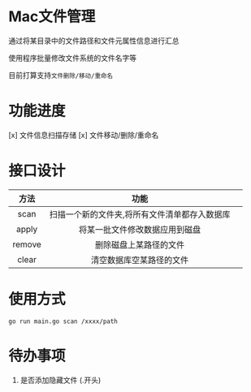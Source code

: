 # Mac文件管理

通过将某目录中的文件路径和文件元属性信息进行汇总

使用程序批量修改文件系统的文件名字等

目前打算支持`文件删除/移动/重命名`

# 功能进度

[x] 文件信息扫描存储
[x] 文件移动/删除/重命名

# 接口设计

|方法|功能||
|:-:|:-:|:-:|
|scan|扫描一个新的文件夹,将所有文件清单都存入数据库||
|apply|将某一批文件修改数据应用到磁盘||
|remove|删除磁盘上某路径的文件||
|clear|清空数据库空某路径的文件||

# 使用方式

`go run main.go scan /xxxx/path`

# 待办事项
1. 是否添加隐藏文件 (.开头)
